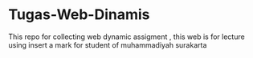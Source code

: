 # Tugas-Web-Dinamis
This repo for collecting web dynamic assigment , this web is for lecture using insert a mark for student of muhammadiyah surakarta
